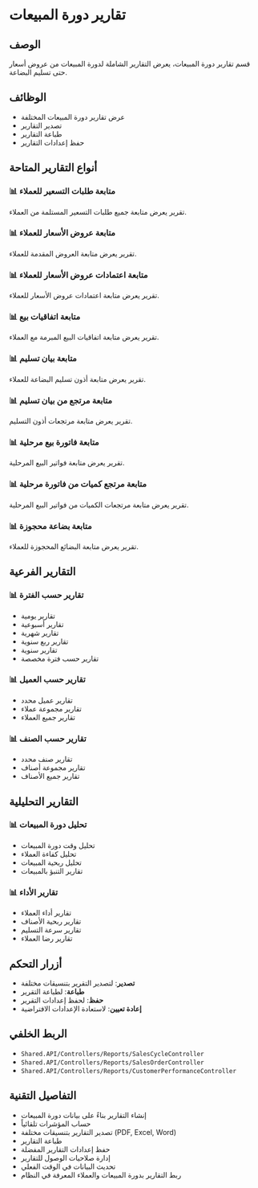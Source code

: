 # تقارير دورة المبيعات

## الوصف
قسم تقارير دورة المبيعات، يعرض التقارير الشاملة لدورة المبيعات من عروض أسعار حتى تسليم البضاعة.

## الوظائف
- عرض تقارير دورة المبيعات المختلفة
- تصدير التقارير
- طباعة التقارير
- حفظ إعدادات التقارير

## أنواع التقارير المتاحة

### 📊 **متابعة طلبات التسعير للعملاء**
تقرير يعرض متابعة جميع طلبات التسعير المستلمة من العملاء.

### 📊 **متابعة عروض الأسعار للعملاء**
تقرير يعرض متابعة العروض المقدمة للعملاء.

### 📊 **متابعة اعتمادات عروض الأسعار للعملاء**
تقرير يعرض متابعة اعتمادات عروض الأسعار للعملاء.

### 📊 **متابعة اتفاقيات بيع**
تقرير يعرض متابعة اتفاقيات البيع المبرمة مع العملاء.

### 📊 **متابعة بيان تسليم**
تقرير يعرض متابعة أذون تسليم البضاعة للعملاء.

### 📊 **متابعة مرتجع من بيان تسليم**
تقرير يعرض متابعة مرتجعات أذون التسليم.

### 📊 **متابعة فاتورة بيع مرحلية**
تقرير يعرض متابعة فواتير البيع المرحلية.

### 📊 **متابعة مرتجع كميات من فاتورة مرحلية**
تقرير يعرض متابعة مرتجعات الكميات من فواتير البيع المرحلية.

### 📊 **متابعة بضاعة محجوزة**
تقرير يعرض متابعة البضائع المحجوزة للعملاء.

## التقارير الفرعية

### 📊 **تقارير حسب الفترة**
- تقارير يومية
- تقارير أسبوعية
- تقارير شهرية
- تقارير ربع سنوية
- تقارير سنوية
- تقارير حسب فترة مخصصة

### 📊 **تقارير حسب العميل**
- تقارير عميل محدد
- تقارير مجموعة عملاء
- تقارير جميع العملاء

### 📊 **تقارير حسب الصنف**
- تقارير صنف محدد
- تقارير مجموعة أصناف
- تقارير جميع الأصناف

## التقارير التحليلية

### 📊 **تحليل دورة المبيعات**
- تحليل وقت دورة المبيعات
- تحليل كفاءة العملاء
- تحليل ربحية المبيعات
- تقارير التنبؤ بالمبيعات

### 📊 **تقارير الأداء**
- تقارير أداء العملاء
- تقارير ربحية الأصناف
- تقارير سرعة التسليم
- تقارير رضا العملاء

## أزرار التحكم
- **تصدير**: لتصدير التقرير بتنسيقات مختلفة
- **طباعة**: لطباعة التقرير
- **حفظ**: لحفظ إعدادات التقرير
- **إعادة تعيين**: لاستعادة الإعدادات الافتراضية

## الربط الخلفي
- `Shared.API/Controllers/Reports/SalesCycleController`
- `Shared.API/Controllers/Reports/SalesOrderController`
- `Shared.API/Controllers/Reports/CustomerPerformanceController`

## التفاصيل التقنية
- إنشاء التقارير بناءً على بيانات دورة المبيعات
- حساب المؤشرات تلقائياً
- تصدير التقارير بتنسيقات مختلفة (PDF, Excel, Word)
- طباعة التقارير
- حفظ إعدادات التقارير المفضلة
- إدارة صلاحيات الوصول للتقارير
- تحديث البيانات في الوقت الفعلي
- ربط التقارير بدورة المبيعات والعملاء المعرفة في النظام
